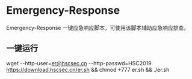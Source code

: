 # Emergency-Response
Emergency-Response
一键应急响应脚本，可使用该脚本辅助应急响应排查。

## 一键运行
wget --http-user=er@hscsec.cn  --http-passwd=HSC2019   https://download.hscsec.cn/er.sh && chmod +777 er.sh && ./er.sh
